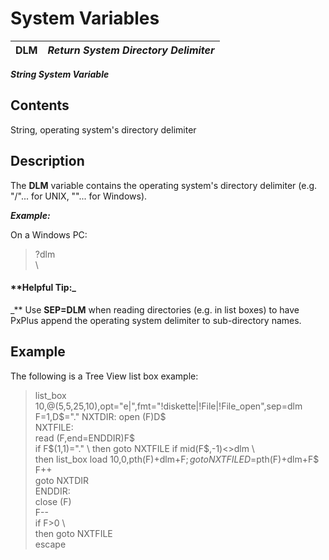 # System Variables

**DLM** |  **_Return System Directory Delimiter_**  
---|---  
  
**_String System Variable_**

##  Contents

String, operating system's directory delimiter

##  Description

The **DLM** variable contains the operating system's directory delimiter (e.g. "/"... for UNIX, "\"... for Windows).

**_Example:_**

On a Windows PC:

> ?dlm  
>  \

#### **Helpful Tip:_  
_** Use **SEP=DLM** when reading directories (e.g. in list boxes) to have PxPlus append the operating system delimiter to sub-directory names.

##  Example

The following is a Tree View list box example:

> list_box 10,@(5,5,25,10),opt="e|",fmt="!diskette|!File|!File_open",sep=dlm  
>  F=1,D$="."  
>  NXTDIR:  
>  open (F)D$  
>  NXTFILE:  
>  read (F,end=ENDDIR)F$  
>  if F$(1,1)="." \  
>  then goto NXTFILE  
>  if mid(F$,-1)<>dlm \  
>  then list_box load 10,0,pth(F)+dlm+F$;  
>  goto NXTFILE  
>  D$=pth(F)+dlm+F$  
>  F++  
>  goto NXTDIR  
>  ENDDIR:  
>  close (F)  
>  F--  
>  if F>0 \  
>  then goto NXTFILE  
>  escape
